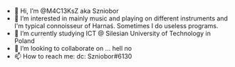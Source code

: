 - 👋 Hi, I’m @M4C13KsZ aka Szniobor
- 👀 I’m interested in mainly music and playing on different instruments and I'm typical connoisseur of Harnaś. Sometimes I do useless programs.
- 🌱 I’m currently studying ICT @ Silesian University of Technology in Poland
- 💞️ I’m looking to collaborate on ... hell no
- 📫 How to reach me:
            dc: Szniobor#6130
            

<!---
M4C13KsZ/M4C13KsZ is a ✨ special ✨ repository because its `README.md` (this file) appears on your GitHub profile.
You can click the Preview link to take a look at your changes.
--->
